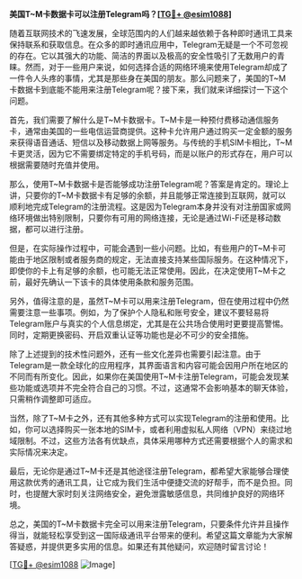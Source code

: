 **美国T~M卡数据卡可以注册Telegram吗？[[TG💪+ @esim1088](https://t.me/s/esim1088)]**

随着互联网技术的飞速发展，全球范围内的人们越来越依赖于各种即时通讯工具来保持联系和获取信息。在众多的即时通讯应用中，Telegram无疑是一个不可忽视的存在。它以其强大的功能、简洁的界面以及极高的安全性吸引了无数用户的青睐。然而，对于一些用户来说，如何选择合适的网络环境来使用Telegram却成了一件令人头疼的事情，尤其是那些身在美国的朋友。那么问题来了，美国的T~M卡数据卡到底能不能用来注册Telegram呢？接下来，我们就来详细探讨一下这个问题。

首先，我们需要了解什么是T~M卡数据卡。T~M卡是一种预付费移动通信服务卡，通常由美国的一些电信运营商提供。这种卡允许用户通过购买一定金额的服务来获得语音通话、短信以及移动数据上网等服务。与传统的手机SIM卡相比，T~M卡更灵活，因为它不需要绑定特定的手机号码，而是以账户的形式存在，用户可以根据需要随时充值并使用。

那么，使用T~M卡数据卡是否能够成功注册Telegram呢？答案是肯定的。理论上讲，只要你的T~M卡数据卡有足够的余额，并且能够正常连接到互联网，就可以顺利地完成Telegram的注册流程。这是因为Telegram本身并没有对注册国家或网络环境做出特别限制，只要你有可用的网络连接，无论是通过Wi-Fi还是移动数据，都可以进行注册。

但是，在实际操作过程中，可能会遇到一些小问题。比如，有些用户的T~M卡可能由于地区限制或者服务商的规定，无法直接支持某些国际服务。在这种情况下，即使你的卡上有足够的余额，也可能无法正常使用。因此，在决定使用T~M卡之前，最好先确认一下该卡的具体使用条款和服务范围。

另外，值得注意的是，虽然T~M卡可以用来注册Telegram，但在使用过程中仍然需要注意一些事项。例如，为了保护个人隐私和账号安全，建议不要轻易将Telegram账户与真实的个人信息绑定，尤其是在公共场合使用时更要提高警惕。同时，定期更换密码、开启双重认证等功能也是必不可少的安全措施。

除了上述提到的技术性问题外，还有一些文化差异也需要引起注意。由于Telegram是一款全球化的应用程序，其界面语言和内容可能会因用户所在地区的不同而有所变化。因此，如果你在美国使用T~M卡注册Telegram，可能会发现某些功能或选项并不完全符合自己的习惯。不过，这通常不会影响基本的聊天体验，只需稍作调整即可适应。

当然，除了T~M卡之外，还有其他多种方式可以实现Telegram的注册和使用。比如，你可以选择购买一张本地的SIM卡，或者利用虚拟私人网络（VPN）来绕过地域限制。不过，这些方法各有优缺点，具体采用哪种方式还需要根据个人的需求和实际情况来决定。

最后，无论你是通过T~M卡还是其他途径注册Telegram，都希望大家能够合理使用这款优秀的通讯工具，让它成为我们生活中便捷交流的好帮手，而不是负担。同时，也提醒大家时刻关注网络安全，避免泄露敏感信息，共同维护良好的网络环境。

总之，美国的T~M卡数据卡完全可以用来注册Telegram，只要条件允许并且操作得当，就能轻松享受到这一国际级通讯平台带来的便利。希望这篇文章能为大家解答疑惑，并提供更多实用的信息。如果还有其他疑问，欢迎随时留言讨论！

[[TG💪+ @esim1088](https://t.me/s/esim1088) ![Image](https://i.postimg.cc/4NQfJmqS/Snipaste-2025-05-13-00-14-12.png)]